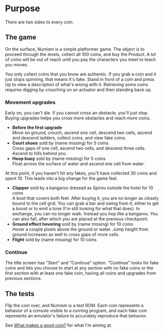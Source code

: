 Purpose
=======

There are two sides to every coin.

The game
--------
On the surface, Numism is a simple platformer game.  The object
is to proceed through the levels, collect all 100 coins, and buy the
Product.  A lot of coins will be out of reach until you pay the
characters you meet to teach you moves.

You only collect coins that you know are authentic.  If you grab a
coin and it just stops spinning, that means it's fake.  Stand in
front of a coin and press Up to view a description of what's wrong
with it.  Retrieving some coins requires digging by crouching on an
actuator and then standing back up.

### Movement upgrades

Early on, you can't die.  If you cannot cross an obstacle, you'll
just stop.  Buying upgrades helps you cross more obstacles and reach
more coins.

- **Before the first upgrade**  
  Move on ground, crouch, ascend one cell, descend two cells, ascend
  and descend ladders, collect coins, and view fake coins.
- **Court shoes** sold by (name missing) for 5 coins  
  Cross gaps of one cell, ascend two cells, and descend three cells.
  Ascend to hills behind you.
- **Hoop buoy** sold by (name missing) for 5 coins  
  Float across the surface of water and ascend one cell from water.

At this point, if you haven't hit any fakes, you'll have collected 30
coins and spent 10.  This leads into a big change for the game feel.

- **Clapper** sold by a kangaroo dressed as Spirou outside the hotel for 10 coins  
  A boot that covers both feet. After buying it, you are no longer
  as closely bound to the cell grid.  You can grab a bar and swing
  from it, either to get a boost or to emit a tone (I'm still looking
  for what that does).  In exchange, you can no longer walk.  Instead
  you hop like a kangaroo.  You can also fall, after which you are
  placed at the previous checkpoint.
- **Ground effect hovering** sold by (name missing) for 10 coins  
  Hover a couple pixels above the ground or water.  Jump height from
  ground increases as well to cross gaps of more cells.
- **Flight** sold by (name missing) for 10 coins

### Continue

The title screen has "Start" and "Continue" option.  "Continue" looks
for fake coins and lets you choose to start at any section with no
fake coins or the first section with at least one fake coin, having
all coins and upgrades from previous sections.

The tests
---------
Flip the coin over, and Numism is a test ROM.  Each coin represents
a behavior of a console visible to a running program, and each fake
coin represents an emulator's failure to accurately reproduce that
behavior.

See [What makes a good coin?] for what I'm aiming at.

[What makes a good coin?]: ./good_coin.md

